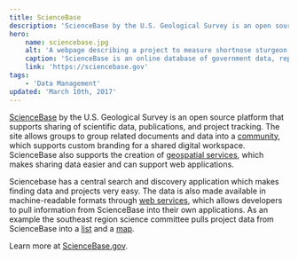 ```yaml
---
title: ScienceBase
description: 'ScienceBase by the U.S. Geological Survey is an open source platform that supports sharing of scientific data, publications, and project tracking.'
hero:
    name: sciencebase.jpg
    alt: 'A webpage describing a project to measure shortnose sturgeon success in the Savannah River.'
    caption: 'ScienceBase is an online database of government data, reports, and projects.'
    link: 'https://sciencebase.gov'
tags:
    - 'Data Management'
updated: 'March 10th, 2017'
---
```


[ScienceBase](https://www.sciencebase.gov/about/) by the U.S. Geological Survey is an open source platform that supports sharing of scientific data, publications, and project tracking. The site allows groups to group related documents and data into a [community](https://www.sciencebase.gov/about/content/what-community), which supports custom branding for a shared digital workspace.  ScienceBase also supports the creation of [geospatial services](https://www.sciencebase.gov/about/content/sciencebase-geospatial-services), which makes sharing data easier and can support web applications.

Sciencebase has a central search and discovery application which makes finding data and projects very easy.  The data is also made available in machine-readable formats through [web services](https://www.sciencebase.gov/about/content/sciencebase-web-services), which allows developers to pull information from ScienceBase into their own applications.  As an example the southeast region science committee pulls project data from ScienceBase into a [list](/science/science-support-partnership/) and a [map](/science/science-support-partnership/project-map).

Learn more at [ScienceBase.gov](https://www.sciencebase.gov/about/faq).
